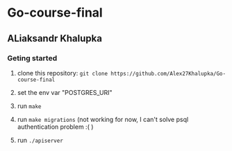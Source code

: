 # Go-course-final

## ALiaksandr Khalupka

### Geting started

1. clone this repository: `git clone https://github.com/Alex27Khalupka/Go-course-final`

2. set the env var "POSTGRES_URI"

2. run `make`

3. run `make migrations` (not working for now, I can't solve psql authentication problem :(  )

4. run `./apiserver`

